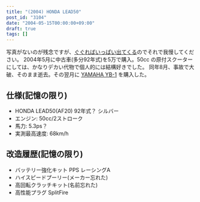 ```yaml
---
title: "(2004) HONDA LEAD50"
post_id: "3104"
date: "2004-05-15T00:00:00+09:00"
draft: true
tags: []
---
```



写真がないのが残念ですが、[ぐぐればいっぱい出てくる](http://images.google.co.jp/images?q=HONDA+LEAD50+1992)のでそれで我慢してください。 2004年5月に中古車(多分92年式)を5万で購入。50cc の原付スクーターにしては、かなりデカい代物で個人的には結構好きでした。 同年8月、事故で大破、そのまま逝去。その翌月に [YAMAHA YB-1](https://danmaq.com/tag/yb-1) を購入した。
## 仕様(記憶の限り)


  * HONDA LEAD50(AF20) 92年式？ シルバー
  * エンジン: 50cc/2ストローク
  * 馬力: 5.3ps？
  * 実測最高速度: 68km/h
## 改造履歴(記憶の限り)

  * バッテリー強化キット PPS レーシングA
  * ハイスピードプーリー(メーカー忘れた)
  * 高回転クラッチキット(名前忘れた)
  * 高性能プラグ SplitFire
